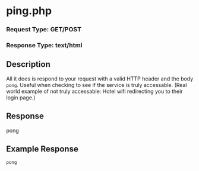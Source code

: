 # ping.php

### Request Type: GET/POST
### Response Type: text/html

## Description
All it does is respond to your request with a valid HTTP header and the body `pong`.
Useful when checking to see if the service is truly accessable. (Real world example of not truly accessable: Hotel wifi redirecting you to their login page.)

## Response
pong

## Example Response
```
pong
```
